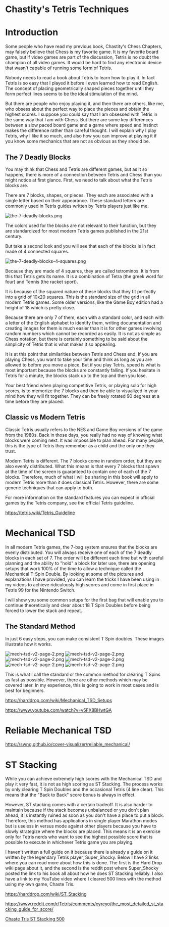 # Chastity's Tetris Techniques


# Introduction

Some people who have read my previous book, Chastity's Chess Chapters, may falsely believe that Chess is my favorite game. It is my favorite board game, but if video games are part of the discussion, Tetris is no doubt the champion of all video games. It would be hard to find any electronic device that wasn't capable of running some form of Tetris.

Nobody needs to read a book about Tetris to learn how to play it. In fact Tetris is so easy that I played it before I even learned how to read English. The concept of placing geometrically shaped pieces together until they form perfect lines seems to be the ideal stimulation of the mind.

But there are people who enjoy playing it, and then there are others, like me, who obsess about the perfect way to place the pieces and obtain the highest scores. I suppose you could say that I am obsessed with Tetris in the same way that I am with Chess. But there are some key differences between a slow paced board game and a game where speed and instinct makes the difference rather than careful thought. I will explain why I play Tetris, why I like it so much, and also how you can improve at playing it if you know some mechanics that are not as obvious as they should be. 

## The 7 Deadly Blocks

You may think that Chess and Tetris are different games, but as it so happens, there is more of a connection between Tetris and Chess than you might notice at first glance. First, we need to talk about what the Tetris blocks are.

There are 7 blocks, shapes, or pieces. They each are associated with a single letter based on their appearance. These standard letters are commonly used in Tetris guides written by Tetris players just like me.

![the-7-deadly-blocks.png](https://chastitywhiterose.com/wp-content/uploads/2025/05/the-7-deadly-blocks.png)

The colors used for the blocks are not relevant to their function, but they are standardized for most modern Tetris games published in the 21st century.

But take a second look and you will see that each of the blocks is in fact made of 4 connected squares.

![the-7-deadly-blocks-4-squares.png](https://chastitywhiterose.com/wp-content/uploads/2025/05/the-7-deadly-blocks-4-squares.png)

Because they are made of 4 squares, they are called tetrominos. It is from this that Tetris gets its name. It is a combination of Tetra (the greek word for four) and Tennis (the racket sport).

It is because of the squared nature of these blocks that they fit perfectly into a grid of 10x20 squares. This is the standard size of the grid in all modern Tetris games. Some older versions, like the Game Boy edition had a height of 18 which is pretty close.

Because there are only 7 of them, each with a standard color, and each with a letter of the English alphabet to identify them, writing documentation and creating images for them is much easier than it is for other games involving random numbers which cannot be recorded as easily. It is not as simple as Chess notation, but there is certainly something to be said about the simplicity of Tetris that is what makes it so appealing.

It is at this point that similarities between Tetris and Chess end. If you are playing Chess, you want to take your time and think as long as you are allowed to before you move a piece. But if you play Tetris, speed is what is most important because the blocks are constantly falling. If you hesitate in Tetris for a minute, the blocks stack up to the top and then you lose.

Your best friend when playing competitive Tetris, or playing solo for high scores, is to memorize the 7 blocks and then be able to visualized in your mind how they will fit together. They can be freely rotated 90 degrees at a time before they are placed.

## Classic vs Modern Tetris

Classic Tetris usually refers to the NES and Game Boy versions of the game from the 1980s. Back in those days, you really had no way of knowing what blocks were coming next. It was impossible to plan ahead. For many people, this is the type of Tetris they remember as a child and the only one they trust.

Modern Tetris is different. The 7 blocks come in random order, but they are also evenly distributed. What this means is that every 7 blocks that spawn at the time of the screen is guaranteed to contain one of each of the 7 blocks. Therefore, much of what I will be sharing in this book will apply to modern Tetris more than it does classical Tetris. However, there are some generic techniques that can apply to both.

For more information on the standard features you can expect in official games by the Tetris company, see the official Tetris guideline.

https://tetris.wiki/Tetris_Guideline

# Mechanical TSD

In all modern Tetris games, the 7-bag system ensures that the blocks are evenly distributed. You will always receive one of each of the 7 deadly blocks in each set of 7. The order will be different each time but with careful planning and the ability to "hold" a block for later use, there are opening setups that work 100% of the time to allow a technique called the Mechanical T-Spin Double. By looking at some of the pictures and explanations I have provided, you can learn the tricks I have been using in my videos to achieve ridiculously high scores and come in first place in Tetris 99 for the Nintendo Switch.

I will show you some common setups for the first bag that will enable you to continue theoretically and clear about 18 T Spin Doubles before being forced to lower the stack and repeat.


## The Standard Method

In just 6 easy steps, you can make consistent T Spin doubles. These images illustrate how it works.

![mech-tsd-v2-page-2.png](https://chastitywhiterose.com/wp-content/uploads/2025/05/mech-tsd-v2.png) ![mech-tsd-v2-page-2.png](https://chastitywhiterose.com/wp-content/uploads/2025/05/mech-tsd-v2-page-2.png) ![mech-tsd-v2-page-2.png](https://chastitywhiterose.com/wp-content/uploads/2025/05/mech-tsd-v2-page-3.png) ![mech-tsd-v2-page-2.png](https://chastitywhiterose.com/wp-content/uploads/2025/05/mech-tsd-v2-page-4.png) ![mech-tsd-v2-page-2.png](https://chastitywhiterose.com/wp-content/uploads/2025/05/mech-tsd-v2-page-5.png) ![mech-tsd-v2-page-2.png](https://chastitywhiterose.com/wp-content/uploads/2025/05/mech-tsd-v2-page-6.png)

This is what I call the standard or the common method for clearing T Spins as fast as possible. However, there are other methods which may be covered later. In my experience, this is going to work in most cases and is best for beginners.

https://harddrop.com/wiki/Mechanical_TSD_Setups

https://www.youtube.com/watch?v=v5FX8BHwtGA

# Reliable Mechanical TSD

https://swng.github.io/cover-visualizer/reliable_mechanical/

# ST Stacking

While you can achieve extremely high scores with the Mechanical TSD and play it very fast, it is not as high scoring as ST Stacking. The process works by only clearing T Spin Doubles and the occasional Tetris (4 line clear). This means that the "Back to Back" score bonus is always in effect.

However, ST stacking comes with a certain tradeoff. It is also harder to maintain because if the stack becomes unbalanced or you don't plan ahead, it is instantly ruined as soon as you don't have a place to put a block. Therefore, this method has applications in single player Marathon modes but is useless in versus mode against other players because you have to slowly strategize where the blocks are placed. This means it is an exercise only for Tetris nerds who want to see the highest possible score that is possible to execute in whichever Tetris game you are playing.

I haven't written a full guide on it because there is already a guide on it written by the legendary Tetris player, Super_Shocky. Below I have 2 links where you can read more about how this is done.	The first is the Hard Drop wiki page about it, and the second is the reddit post where Super_Shocky posted the link to his book all about how he does ST Stacking reliably. I also have a link to my YouTube video where I cleared 500 lines with the method using my own game, Chaste Tris.

https://harddrop.com/wiki/ST_Stacking

https://www.reddit.com/r/Tetris/comments/oyrcyo/the_most_detailed_st_stacking_guide_for_score/

[Chaste Tris ST Stacking 500](https://www.youtube.com/watch?v=66DJJdiDHe4)